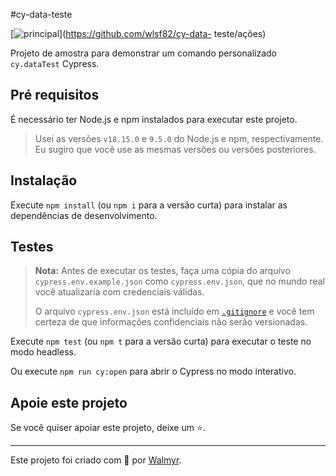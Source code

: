 #cy-data-teste

[![principal](https://github.com/wlsf82/cy-data-test/actions/workflows/ci.yml/badge.svg)](https://github.com/wlsf82/cy-data- teste/ações)

Projeto de amostra para demonstrar um comando personalizado `cy.dataTest` Cypress.

## Pré requisitos

É necessário ter Node.js e npm instalados para executar este projeto.

> Usei as versões `v18.15.0` e `9.5.0` do Node.js e npm, respectivamente. Eu sugiro que você use as mesmas versões ou versões posteriores.

## Instalação

Execute `npm install` (ou `npm i` para a versão curta) para instalar as dependências de desenvolvimento.

## Testes

> **Nota:** Antes de executar os testes, faça uma cópia do arquivo `cypress.env.example.json` como `cypress.env.json`, que no mundo real você atualizaria com credenciais válidas.
>
> O arquivo `cypress.env.json` está incluído em [`.gitignore`](./.gitignore) e você tem certeza de que informações confidenciais não serão versionadas.

Execute `npm test` (ou `npm t` para a versão curta) para executar o teste no modo headless.

Ou execute `npm run cy:open` para abrir o Cypress no modo interativo.

## Apoie este projeto

Se você quiser apoiar este projeto, deixe um ⭐.

___

Este projeto foi criado com 💚 por [Walmyr](https://walmyr.dev).